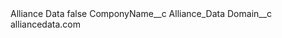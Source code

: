 <?xml version="1.0" encoding="UTF-8"?>
<CustomMetadata xmlns="http://soap.sforce.com/2006/04/metadata" xmlns:xsi="http://www.w3.org/2001/XMLSchema-instance" xmlns:xsd="http://www.w3.org/2001/XMLSchema">
    <label>Alliance Data</label>
    <protected>false</protected>
    <values>
        <field>ComponyName__c</field>
        <value xsi:type="xsd:string">Alliance_Data</value>
    </values>
    <values>
        <field>Domain__c</field>
        <value xsi:type="xsd:string">alliancedata.com</value>
    </values>
</CustomMetadata>
